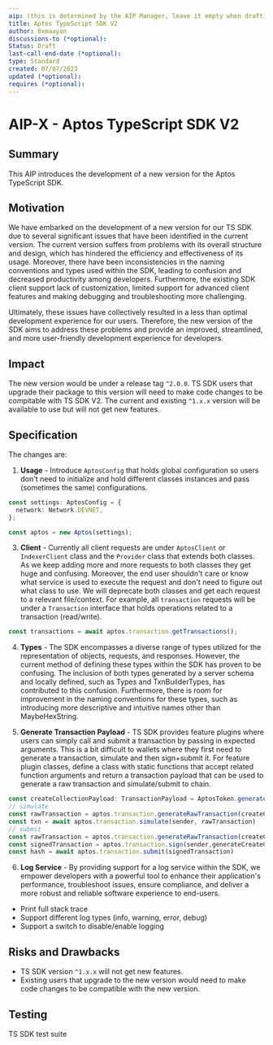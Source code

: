 ```yaml
---
aip: (this is determined by the AIP Manager, leave it empty when drafting)
title: Aptos TypeScript SDK V2
author: 0xmaayan
discussions-to (*optional):
Status: Draft
last-call-end-date (*optional):
type: Standard
created: 07/07/2023
updated (*optional):
requires (*optional):
---
```


# AIP-X - Aptos TypeScript SDK V2

## Summary

This AIP introduces the development of a new version for the Aptos TypeScript SDK.

## Motivation

We have embarked on the development of a new version for our TS SDK due to several significant issues that have been identified in the current version. The current version suffers from problems with its overall structure and design, which has hindered the efficiency and effectiveness of its usage. Moreover, there have been inconsistencies in the naming conventions and types used within the SDK, leading to confusion and decreased productivity among developers. Furthermore, the existing SDK client support lack of customization, limited support for advanced client features and making debugging and troubleshooting more challenging.

Ultimately, these issues have collectively resulted in a less than optimal development experience for our users. Therefore, the new version of the SDK aims to address these problems and provide an improved, streamlined, and more user-friendly development experience for developers.

## Impact

The new version would be under a release tag `^2.0.0`. TS SDK users that upgrade their package to this version will need to make code changes to be compitable with TS SDK V2. The current and existing `^1.x.x` version will be available to use but will not get new features.

## Specification

The changes are:

1. **Usage** - Introduce `AptosConfig` that holds global configuration so users don't need to initialize and hold different classes instances and pass (sometimes the same) configurations.

```ts
const settings: AptosConfig = {
  network: Network.DEVNET,
};

const aptos = new Aptos(settings);
```

3. **Client** - Currently all client requests are under `AptosClient` or `IndexerClient` class and the `Provider` class that extends both classes. As we keep adding more and more requests to both classes they get huge and confusing. Moreover, the end user shouldn't care or know what service is used to execute the request and don't need to figure out what class to use. We will deprecate both classes and get each request to a relevant file/context. For example, all `transaction` requests will be under a `Transaction` interface that holds operations related to a transaction (read/write).

```ts
const transactions = await aptos.transaction.getTransactions();
```

4. **Types** - The SDK encompasses a diverse range of types utilized for the representation of objects, requests, and responses. However, the current method of defining these types within the SDK has proven to be confusing. The inclusion of both types generated by a server schema and locally defined, such as Types and TxnBuilderTypes, has contributed to this confusion. Furthermore, there is room for improvement in the naming conventions for these types, such as introducing more descriptive and intuitive names other than MaybeHexString.

5. **Generate Transaction Payload** - TS SDK provides feature plugins where users can simply call and submit a transaction by passing in expected arguments. This is a bit difficult to wallets where they first need to generate a transaction, simulate and then sign+submit it. For feature plugin classes, define a class with static functions that accept related function arguments and return a transaction payload that can be used to generate a raw transaction and simulate/submit to chain.

```ts
const createCollectionPayload: TransactionPayload = AptosToken.generateCreateCollectionPayload(...);
// simulate
const rawTransaction = aptos.transaction.generateRawTransaction(createCollectionPayload)
const txn = await aptos.transaction.simulate(sender, rawTransaction)
// submit
const rawTransaction = aptos.transaction.generateRawTransaction(createCollectionPayload)
const signedTransaction = aptos.transaction.sign(sender,generateCreateCollectionPayload)
const hash = await aptos.transaction.submit(signedTransaction)
```

6. **Log Service** - By providing support for a log service within the SDK, we empower developers with a powerful tool to enhance their application's performance, troubleshoot issues, ensure compliance, and deliver a more robust and reliable software experience to end-users.

- Print full stack trace
- Support different log types (info, warning, error, debug)
- Support a switch to disable/enable logging

## Risks and Drawbacks

- TS SDK version `^1.x.x` will not get new features.
- Existing users that upgrade to the new version would need to make code changes to be compatible with the new version.

## Testing

TS SDK test suite
